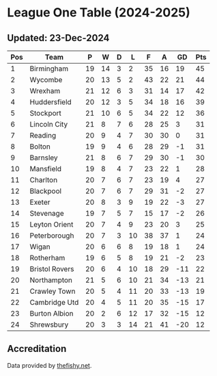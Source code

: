 # League One Table (2024-2025)
## Updated: 23-Dec-2024

| Pos | Team | P | W | D | L | F | A | GD | Pts |
| --- | --- | --- | --- | --- | --- | --- | --- | --- | --- |
| 1 | Birmingham | 19 | 14 | 3 | 2 | 35 | 16 | 19 | 45 |
| 2 | Wycombe | 20 | 13 | 5 | 2 | 43 | 22 | 21 | 44 |
| 3 | Wrexham | 21 | 12 | 6 | 3 | 31 | 14 | 17 | 42 |
| 4 | Huddersfield | 20 | 12 | 3 | 5 | 34 | 18 | 16 | 39 |
| 5 | Stockport | 21 | 10 | 6 | 5 | 34 | 22 | 12 | 36 |
| 6 | Lincoln City | 21 | 8 | 7 | 6 | 28 | 25 | 3 | 31 |
| 7 | Reading | 20 | 9 | 4 | 7 | 30 | 30 | 0 | 31 |
| 8 | Bolton | 19 | 9 | 4 | 6 | 28 | 29 | -1 | 31 |
| 9 | Barnsley | 21 | 8 | 6 | 7 | 29 | 30 | -1 | 30 |
| 10 | Mansfield | 19 | 8 | 4 | 7 | 23 | 22 | 1 | 28 |
| 11 | Charlton | 20 | 7 | 6 | 7 | 23 | 19 | 4 | 27 |
| 12 | Blackpool | 20 | 7 | 6 | 7 | 29 | 31 | -2 | 27 |
| 13 | Exeter | 20 | 8 | 3 | 9 | 19 | 22 | -3 | 27 |
| 14 | Stevenage | 19 | 7 | 5 | 7 | 15 | 17 | -2 | 26 |
| 15 | Leyton Orient | 20 | 7 | 4 | 9 | 23 | 20 | 3 | 25 |
| 16 | Peterborough | 20 | 7 | 3 | 10 | 38 | 37 | 1 | 24 |
| 17 | Wigan | 20 | 6 | 6 | 8 | 19 | 18 | 1 | 24 |
| 18 | Rotherham | 19 | 6 | 5 | 8 | 19 | 21 | -2 | 23 |
| 19 | Bristol Rovers | 20 | 6 | 4 | 10 | 18 | 29 | -11 | 22 |
| 20 | Northampton | 21 | 5 | 6 | 10 | 21 | 34 | -13 | 21 |
| 21 | Crawley Town | 20 | 5 | 4 | 11 | 20 | 33 | -13 | 19 |
| 22 | Cambridge Utd | 20 | 4 | 5 | 11 | 20 | 35 | -15 | 17 |
| 23 | Burton Albion | 20 | 2 | 6 | 12 | 17 | 32 | -15 | 12 |
| 24 | Shrewsbury | 20 | 3 | 3 | 14 | 21 | 41 | -20 | 12 |

## Accreditation 

Data provided by [thefishy.net](https://www.thefishy.net/).